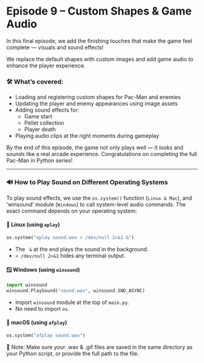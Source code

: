 # Episode 9 – Custom Shapes & Game Audio

In this final episode, we add the finishing touches that make the game feel complete — visuals and sound effects!

We replace the default shapes with custom images and add game audio to enhance the player experience.

### 🛠️ What’s covered:
- Loading and registering custom shapes for Pac-Man and enemies
- Updating the player and enemy appearances using image assets
- Adding sound effects for:
  - Game start
  - Pellet collection
  - Player death
- Playing audio clips at the right moments during gameplay

By the end of this episode, the game not only plays well — it *looks* and *sounds* like a real arcade experience. Congratulations on completing the full Pac-Man in Python series!

---

### 🔊 How to Play Sound on Different Operating Systems

To play sound effects, we use the `os.system()` function (`Linux & Mac`), and 'winsound' module (`Windows`) to call system-level audio commands. The exact command depends on your operating system:

#### 🐧 Linux (using `aplay`)
```python
os.system("aplay sound.wav > /dev/null 2>&1 &")
```
- The ` &` at the end plays the sound in the background.
- `> /dev/null 2>&1` hides any terminal output.

#### 🪟 Windows (using `winsound`)
```python
import winsound
winsound.PlaySound("sound.wav", winsound.SND_ASYNC)
```
- Import `winsound` module at the top of `main.py`.
- No need to import `os`.

#### 🍎 macOS (using `afplay`)
```python
os.system("afplay sound.wav")
```

📁 Note: Make sure your .wav & .gif files are saved in the same directory as your Python script, or provide the full path to the file.
